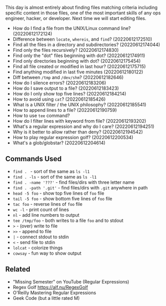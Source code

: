 This day is almost entirely about finding files matching criteria
including specific content in those files, one of the most important
skills of any ops engineer, hacker, or developer. Next time we will
start editing files.

* How do I find a file from the UNIX/Linux command line? (20220612172124)
* Difference between `locate`, `whereis`, and `find`? (20220612172510)
* Find all the files in a directory and subdirectories? (20220612174044)
* Find only the files recursively? (20220612174830)
* Find only the "dot" files beginning with dot? (20220612174911)
* Find only directories beginning with dot? (20220612175454)
* Find all file created or modified in last hour? (20220612175715)
* Find anything modified in last five minutes (20220612180122)
* Diff between `/tmp` and `/dev/shm`? (20220612182646)
* How do I silence errors? (20220612183206)
* How do I save output to a file? (20220612183423)
* How do I only show top five lines? (20220612184214)
* How to avoid using `cat`? (20220612185426)
* What is a UNIX filter / the UNIX philosophy? (20220612185541)
* How to append lines to a file? (20220612190759)
* How to use `tee` command?
* How do I filter lines with keyword from file? (20220612193202)
* What's a regular expression and why do I care? (20220612194251)
* Why is it better to allow rather than deny? (20220612194542)
* How to play regular expression golf? (20220612200534)
* What's a glob/globstar? (20220612204614)

## Commands Used

* `find . ` - sort of the same as `ls -l1`
* `find . -ls` - sort of the same as `ls -l1`
* `find . -name '???'` - find files/dirs with three letter name
* `find . -path '.git'` - find files/dirs with `.git` anywhere in path
* `head -5 foo` - show top five lines of `foo` file
* `tail -5 foo` - show bottom five lines of `foo` file
* `tac foo` - reverse lines of `foo` file
* `wc -l` - print count of lines
* `nl` - add line numbers to output
* `tee /tmp/foo` - both writes to a file `foo` and to stdout
* `>` - (over) write to file
* `>>` - append to file
* `|` - connect stdout to stdin
* `<` - send file to stdin
* `lolcat` - colorize things
* `cowsay` - fun way to show output

## Related

* "Missing Semester" on YouTube (Regular Expressions)
* Regex Golf https://alf.nu/RegexGolf
* O'Reilly Mastering Regular Expressions
* Geek Code (but a little rated M)